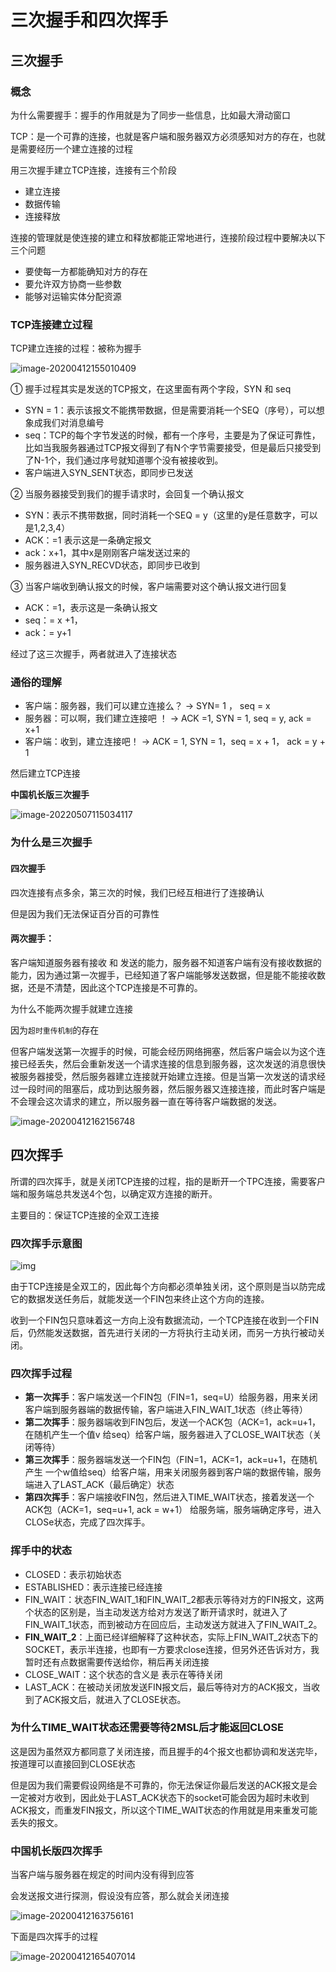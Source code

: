 # 三次握手和四次挥手

## 三次握手

### 概念

为什么需要握手：握手的作用就是为了同步一些信息，比如最大滑动窗口

TCP：是一个可靠的连接，也就是客户端和服务器双方必须感知对方的存在，也就是需要经历一个建立连接的过程

用三次握手建立TCP连接，连接有三个阶段

- 建立连接
- 数据传输
- 连接释放

连接的管理就是使连接的建立和释放都能正常地进行，连接阶段过程中要解决以下三个问题

- 要使每一方都能确知对方的存在
- 要允许双方协商一些参数
- 能够对运输实体分配资源

### TCP连接建立过程

TCP建立连接的过程：被称为握手

![image-20200412155010409](images/image-20200412155010409.png)

① 握手过程其实是发送的TCP报文，在这里面有两个字段，SYN 和 seq

- SYN = 1：表示该报文不能携带数据，但是需要消耗一个SEQ（序号），可以想象成我们对消息编号
- seq：TCP的每个字节发送的时候，都有一个序号，主要是为了保证可靠性，比如当我服务器通过TCP报文得到了有N个字节需要接受，但是最后只接受到了N-1个，我们通过序号就知道哪个没有被接收到。
- 客户端进入SYN_SENT状态，即同步已发送

② 当服务器接受到我们的握手请求时，会回复一个确认报文

- SYN：表示不携带数据，同时消耗一个SEQ = y（这里的y是任意数字，可以是1,2,3,4）
- ACK：=1 表示这是一条确定报文
- ack：x+1，其中x是刚刚客户端发送过来的
- 服务器进入SYN_RECVD状态，即同步已收到

③ 当客户端收到确认报文的时候，客户端需要对这个确认报文进行回复

- ACK：=1，表示这是一条确认报文
- seq：= x +1，
- ack：= y+1

经过了这三次握手，两者就进入了连接状态



### 通俗的理解

- 客户端：服务器，我们可以建立连接么？ ->  SYN= 1 ， seq = x
- 服务器：可以啊，我们建立连接吧 ！  -> ACK =1, SYN = 1, seq = y, ack  = x+1
- 客户端：收到，建立连接吧！  ->  ACK = 1,  SYN = 1，seq = x + 1， ack = y + 1

然后建立TCP连接

**中国机长版三次握手**

![image-20220507115034117](https://cdn.jsdelivr.net/gh/Rainbow503/PicGo/img/image-20220507115034117.png)



### 为什么是三次握手

#### 四次握手

四次连接有点多余，第三次的时候，我们已经互相进行了连接确认

但是因为我们无法保证百分百的可靠性

#### 两次握手：

客户端知道服务器有接收 和 发送的能力，服务器不知道客户端有没有接收数据的能力，因为通过第一次握手，已经知道了客户端能够发送数据，但是能不能接收数据，还是不清楚，因此这个TCP连接是不可靠的。

为什么不能两次握手就建立连接

因为`超时重传机制`的存在

但客户端发送第一次握手的时候，可能会经历网络拥塞，然后客户端会以为这个连接已经丢失，然后会重新发送一个请求连接的信息到服务器，这次发送的消息很快被服务器接受，然后服务器建立连接就开始建立连接。但是当第一次发送的请求经过一段时间的阻塞后，成功到达服务器，然后服务器又连接连接，而此时客户端是不会理会这次请求的建立，所以服务器一直在等待客户端数据的发送。

![image-20200412162156748](images/image-20200412162156748.png)



## 四次挥手

所谓的四次挥手，就是关闭TCP连接的过程，指的是断开一个TPC连接，需要客户端和服务端总共发送4个包，以确定双方连接的断开。

主要目的：保证TCP连接的全双工连接

### 四次挥手示意图

![img](images/20181120162254477.png)

由于TCP连接是全双工的，因此每个方向都必须单独关闭，这个原则是当以防完成它的数据发送任务后，就能发送一个FIN包来终止这个方向的连接。

收到一个FIN包只意味着这一方向上没有数据流动，一个TCP连接在收到一个FIN后，仍然能发送数据，首先进行关闭的一方将执行主动关闭，而另一方执行被动关闭。

### 四次挥手过程

- **第一次挥手**：客户端发送一个FIN包（FIN=1，seq=U）给服务器，用来关闭客户端到服务器端的数据传输，客户端进入FIN_WAIT_1状态（终止等待）
- **第二次挥手**：服务器端收到FIN包后，发送一个ACK包（ACK=1，ack=u+1，在随机产生一个值v 给seq）给客户端，服务器进入了CLOSE_WAIT状态（关闭等待）
- **第三次挥手**：服务器端发送一个FIN包（FIN=1，ACK=1，ack=u+1，在随机产生 一个w值给seq）给客户端，用来关闭服务器到客户端的数据传输，服务端进入了LAST_ACK（最后确定）状态
- **第四次挥手**：客户端接收FIN包，然后进入TIME_WAIT状态，接着发送一个ACK包（ACK=1，seq=u+1, ack = w+1） 给服务端，服务端确定序号，进入CLOSe状态，完成了四次挥手。

### 挥手中的状态

- CLOSED：表示初始状态
- ESTABLISHED：表示连接已经连接
- FIN_WAIT：状态FIN_WAIT_1和FIN_WAIT_2都表示等待对方的FIN报文，这两个状态的区别是，当主动发送方给对方发送了断开请求时，就进入了FIN_WAIT_1状态，而到被动方在回应后，主动发送方就进入了FIN_WAIT_2。
- **FIN_WAIT_2**：上面已经详细解释了这种状态，实际上FIN_WAIT_2状态下的SOCKET，表示半连接，也即有一方要求close连接，但另外还告诉对方，我暂时还有点数据需要传送给你，稍后再关闭连接 
- CLOSE_WAIT：这个状态的含义是 表示在等待关闭
- LAST_ACK：在被动关闭放发送FIN报文后，最后等待对方的ACK报文，当收到了ACK报文后，就进入了CLOSE状态。

### 为什么TIME_WAIT状态还需要等待2MSL后才能返回CLOSE

这是因为虽然双方都同意了关闭连接，而且握手的4个报文也都协调和发送完毕，按道理可以直接回到CLOSE状态

但是因为我们需要假设网络是不可靠的，你无法保证你最后发送的ACK报文是会一定被对方收到，因此处于LAST_ACK状态下的socket可能会因为超时未收到ACK报文，而重发FIN报文，所以这个TIME_WAIT状态的作用就是用来重发可能丢失的报文。

### 中国机长版四次挥手

当客户端与服务器在规定的时间内没有得到应答

会发送报文进行探测，假设没有应答，那么就会关闭连接

![image-20200412163756161](images/image-20200412163756161.png)

下面是四次挥手的过程

![image-20200412165407014](images/image-20200412165407014.png)

